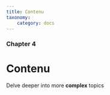 ```yaml
---
title: Contenu
taxonomy:
    category: docs
---
```


### Chapter 4

# Contenu

Delve deeper into more **complex** topics
